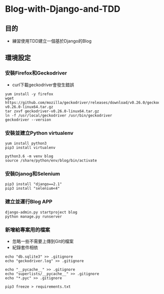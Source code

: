 # Blog-with-Django-and-TDD
## 目的
- 練習使用TDD建立一個基於Django的Blog

## 環境設定
### 安裝Firefox和Geckodriver
- curl下載geckodriver會發生錯誤
```
yum install -y firefox
wget https://github.com/mozilla/geckodriver/releases/download/v0.26.0/geckodriver-v0.26.0-linux64.tar.gz
tar zxvf geckodriver-v0.26.0-linux64.tar.gz
ln -f /usr/local/geckodriver /usr/bin/geckodriver
geckodriver --version
```

### 安裝並建立Python virtualenv
```
yum install python3
pip3 install virtualenv

python3.6 -m venv blog
source /share/python/env/blog/bin/activate
```

### 安裝Djanog和Selenium
```
pip3 install "django==2.1"
pip3 install "selenium<4"
```

### 建立並運行Blog APP
```
django-admin.py startproject blog
python manage.py runserver
```

### 新增給專案用的檔案
- 忽略一些不需要上傳到Git的檔案
- 紀錄套件相依
```
echo "db.sqlite3" >> .gitignore
echo "geckodriver.log" >> .gitignore

echo "__pycache__" >> .gitignore
echo "superlists/__pycache__" >> .gitignore
echo "*.pyc" >> .gitignore

pip3 freeze > requirements.txt
```
